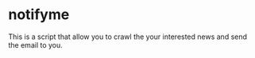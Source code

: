 # notifyme

This is a script that allow you to crawl the your interested news and send the email to you.

